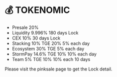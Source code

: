 # 💰 TOKENOMIC

* Presale 20%
* Liquidity 9.996% 180 days Lock
* CEX 10% 30 days Lock
* Stacking 10% TGE 20% 5% each  day
* Ecosystem 30% TGE 5% each  day
* StormPay 14.6% TGE 10% 10% each day
* Team 5% TGE 10% 10% each 10 days

Please visit the pinksale page to get the Lock detail.
